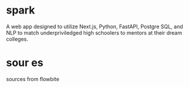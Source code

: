 # spark
A web app designed to utilize Next.js, Python, FastAPI, Postgre SQL, and NLP to match underpriviledged high schoolers to mentors at their dream colleges.

# sour es
sources from flowbite